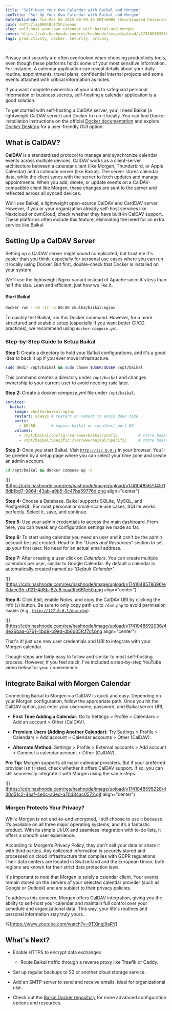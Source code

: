 ```yaml
---
title: "Self-Host Your Own Calendar with Baikal and Morgen"
seoTitle: "Set Up Your Own Calendar with Baikal and Morgen"
datePublished: Tue Mar 04 2025 00:59:49 GMT+0000 (Coordinated Universal Time)
cuid: cm7ts7lap00010al75hzieeuo
slug: self-host-your-own-calendar-with-baikal-and-morgen
cover: https://cdn.hashnode.com/res/hashnode/image/upload/v1741051033360/bf365e1d-86b4-4bdb-981b-231fc3fdceff.png
tags: productivity, docker, security, privacy

---
```


Privacy and security are often overlooked when choosing productivity tools, even though these platforms holds some of your most sensitive information. For instance, A calendar application can reveal details about your daily routine, appointments, travel plans, confidential internal projects and some events attached with critical information as notes.

If you want complete ownership of your data to safeguard personal information or business secrets, self-hosting a calendar application is a good solution.

To get started with self-hosting a CalDAV server, you'll need Baikal (a lightweight CalDAV server) and Docker to run it locally. You can find Docker installation instructions on the official [Docker documentation](https://docs.docker.com/engine/install) and explore [Docker Desktop](https://docs.docker.com/desktop) for a user-friendly GUI option.

## What is CalDAV?

**CalDAV** is a standardized protocol to manage and synchronize calendar events across multiple devices. CalDAV works as a client-server architecture between a calendar client (like Morgen, Thunderbird, or Apple Calendar) and a calendar server (like Baikal). The server stores calendar data, while the client syncs with the server to fetch updates and manage appointments. When you add, delete, or update events on a CalDAV-compatible client like Morgen, these changes are sent to the server and reflected across all synced devices.

We'll use Baikal, a lightweight open-source CalDAV and CardDAV server. However, if you or your organization already self-host services like Nextcloud or ownCloud, check whether they have built-in CalDAV support. These platforms often include this feature, eliminating the need for an extra service like Baikal.

## Setting Up a CalDAV Server

Setting up a CalDAV server might sound complicated, but trust me it's easier than you think, especially for personal use cases where you can run it locally using Docker. But first, double-check that Docker is installed on your system.

We'll use the lightweight Nginx variant instead of Apache since it's less than half the size. Lean and efficient, just how we like it.

#### Start Baikal

```bash
docker run --rm -it -p 80:80 ckulka/baikal:nginx
```

To quickly test Baikal, run this Docker command. However, for a more structured and scalable setup (especially if you want better CI/CD practices), we recommend using `docker-compose.yml`.

### Step-by-Step Guide to Setup Baikal

**Step 1:** Create a directory to hold your Baïkal configurations, and it's a good idea to back it up if you ever move infrastructure.

```bash
sudo mkdir /opt/baikal && sudo chown $USER:$USER /opt/baikal
```

This command creates a directory under `/opt/baikal` and changes ownership to your current user to avoid needing `sudo` later.

**Step 2:** Create a *docker-compose.yml* file under `/opt/baikal`.

```yml
services:
  baikal:
    image: ckulka/baikal:nginx
    restart: always # restart on reboot to avoid down time
    ports:
      - 80:80       # expose baikal on localhost port 80
    volumes:
      - /opt/baikal/config:/var/www/baikal/config         # store baikal configrations
      - /opt/baikal/Specific:/var/www/baikal/Specific     # store baikal configrations
```

**Step 3:** Once you start Baikal. Visit [`http://127.0.0.1`](http://127.0.0.1) in your browser. You’ll be greeted by a setup page where you can select your time zone and create an admin account.

```bash
cd /opt/baikal && docker compose up -d
```

![](https://cdn.hashnode.com/res/hashnode/image/upload/v1741048567045/18db1bd7-9864-43ab-a9b5-8c47ba59776d.png align="center")

**Step 4:** Choose a Database. Baikal supports SQLite, MySQL, and PostgreSQL. For most personal or small-scale use cases, SQLite works perfectly. Select it, save, and continue.

**Step 5:** Use your admin credentials to access the main dashboard. From here, you can tweak any configuration settings we made so far.

**Step 6:** To start using calendar you need an user and it can't be the admin account be just created. Head to the *"Users and Resources"* section to set up your first user. No need for an actual email address.

**Step 7:** After creating a user click on *Calendars*. You can create multiple calendars per user, similar to Google Calendar. By default a calendar is automatically created named as *"Default Calendar"*.

![](https://cdn.hashnode.com/res/hashnode/image/upload/v1741048578696/e0daee35-d121-4d8b-82c8-baa9fc661e50.png align="center")

**Step 8:** Click *Edit*, enable *Notes*, and copy the CalDAV URI by clicking the info (`i`) button. Be sure to only copy path up to `/dav.php` to avoid permission issues (e.g., [`http://127.0.0.1/dav.php`](http://127.0.0.1/dav.php)).

![](https://cdn.hashnode.com/res/hashnode/image/upload/v1741048592036/44e26baa-6761-4bd9-b9ed-db6b05fcf7cf.png align="center")

That's it! just use new user credentials and URI to integrate with your Morgen calendar.

Though steps are fairly easy to follow and similar to most self-hosting process. However, if you feel stuck, I've included a step-by-step YouTube video below for your convenience.

## Integrate Baikal with Morgen Calendar

Connecting Baikal to Morgen via CalDAV is quick and easy. Depending on your Morgen configuration, follow the appropriate path. Once you hit the CalDAV option, just enter your username, password, and Baikal server URL.

* **First Time Adding a Calendar:** Go to Settings &gt; Profile &gt; Calendars &gt; Add an account &gt; Other (CalDAV).
    
* **Premium Users (Adding Another Calendar):** Try Settings &gt; Profile &gt; Calendars &gt; Add account &gt; Calendar accounts &gt; Other (CalDAV).
    
* **Alternate Method:** Settings &gt; Profile &gt; External accounts &gt; Add account &gt; Connect a calendar account &gt; Other (CalDAV).
    

**Pro Tip:** Morgen supports all major calendar providers. But if your preferred provider isn't listed, check whether it offers CalDAV support. If so, you can still seamlessly integrate it with Morgen using the same steps.

![](https://cdn.hashnode.com/res/hashnode/image/upload/v1741048595228/430d51c2-4aaf-4e0c-a3ed-a70d84ac0572.gif align="center")

### **Morgen Protects Your Privacy?**

While Morgen is not end-to-end encrypted, I still choose to use it because it’s available on all three major operating systems, and it’s a fantastic product. With its simple UI/UX and seamless integration with to-do lists, it offers a smooth user experience.

According to Morgen’s Privacy Policy, they don't sell your data or share it with third parties. Any collected information is securely stored and processed on cloud infrastructure that complies with GDPR regulations. Their data centers are located in Switzerland and the European Union, both regions are known for their strict data protection laws.

It's important to note that Morgen is solely a calendar client. Your events remain stored on the servers of your selected calendar provider (such as Google or Outlook) and are subject to their privacy policies.

To address this concern, Morgen offers CalDAV integration, giving you the ability to self-host your calendar and maintain full control over your schedule and organizational data. This way, your life's routines and personal information stay truly yours.

%[https://www.youtube.com/watch?v=8TXingj9aRY] 

## What's Next?

* Enable HTTPS to encrypt data exchanges
    
    * Route Baikal traffic through a reverse proxy like Traefik or Caddy.
        
* Set up regular backups to S3 or another cloud storage service.
    
* Add an SMTP server to send and receive emails, ideal for organizational use.
    
* Check out the [Baikal Docker repository](https://github.com/ckulka/baikal-docker) for more advanced configuration options and resources.